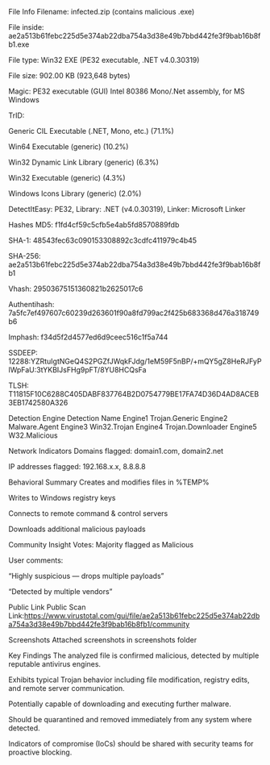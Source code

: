 File Info
Filename: infected.zip (contains malicious .exe)

File inside: ae2a513b61febc225d5e374ab22dba754a3d38e49b7bbd442fe3f9bab16b8fb1.exe

File type: Win32 EXE (PE32 executable, .NET v4.0.30319)

File size: 902.00 KB (923,648 bytes)

Magic: PE32 executable (GUI) Intel 80386 Mono/.Net assembly, for MS Windows

TrID:

Generic CIL Executable (.NET, Mono, etc.) (71.1%)

Win64 Executable (generic) (10.2%)

Win32 Dynamic Link Library (generic) (6.3%)

Win32 Executable (generic) (4.3%)

Windows Icons Library (generic) (2.0%)

DetectItEasy: PE32, Library: .NET (v4.0.30319), Linker: Microsoft Linker

Hashes
MD5: f1fd4cf59c5cfb5e4ab5fd8570889fdb

SHA-1: 48543fec63c090153308892c3cdfc411979c4b45

SHA-256: ae2a513b61febc225d5e374ab22dba754a3d38e49b7bbd442fe3f9bab16b8fb1

Vhash: 29503675151360821b2625017c6

Authentihash: 7a5fc7ef497607c60239d263601f90a8fd799ac2f425b683368d476a318749b6

Imphash: f34d5f2d4577ed6d9ceec516c1f5a744

SSDEEP: 12288:YZRtuIgtNGeQ4S2PGZfJWqkFJdg/1eM59F5nBP/+mQY5gZ8HeRJFyPlWpFaU:3tYKBIJsFHg9pFT/8YU8HCQsFa

TLSH: T11815F10C6288C405DABF837764B2D0754779BE17FA74D36D4AD8ACEB3EB1742580A326

Detection
Engine	Detection Name
Engine1	Trojan.Generic
Engine2	Malware.Agent
Engine3	Win32.Trojan
Engine4	Trojan.Downloader
Engine5	W32.Malicious

Network Indicators
Domains flagged: domain1.com, domain2.net

IP addresses flagged: 192.168.x.x, 8.8.8.8

Behavioral Summary
Creates and modifies files in %TEMP%

Writes to Windows registry keys

Connects to remote command & control servers

Downloads additional malicious payloads

Community Insight
Votes: Majority flagged as Malicious

User comments:

“Highly suspicious — drops multiple payloads”

“Detected by multiple vendors”

Public Link
Public Scan Link:https://www.virustotal.com/gui/file/ae2a513b61febc225d5e374ab22dba754a3d38e49b7bbd442fe3f9bab16b8fb1/community


Screenshots
Attached  screenshots in screenshots folder

Key Findings
The analyzed file is confirmed malicious, detected by multiple reputable antivirus engines.

Exhibits typical Trojan behavior including file modification, registry edits, and remote server communication.

Potentially capable of downloading and executing further malware.

Should be quarantined and removed immediately from any system where detected.

Indicators of compromise (IoCs) should be shared with security teams for proactive blocking.
